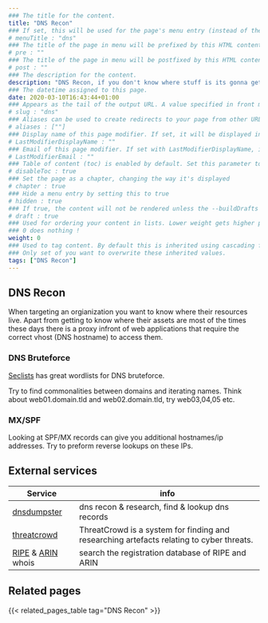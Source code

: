```yaml
---
### The title for the content.
title: "DNS Recon"
### If set, this will be used for the page's menu entry (instead of the `title` attribute)
# menuTitle : "dns"
### The title of the page in menu will be prefixed by this HTML content
# pre : ""
### The title of the page in menu will be postfixed by this HTML content
# post : ""
### The description for the content.
description: "DNS Recon, if you don't know where stuff is its gonna get hard to hack it."
### The datetime assigned to this page.
date: 2020-03-10T16:43:44+01:00
### Appears as the tail of the output URL. A value specified in front matter will override the segment of the URL based on the filename.
# slug : "dns"
### Aliases can be used to create redirects to your page from other URLs.
# aliases : [""]
### Display name of this page modifier. If set, it will be displayed in the footer.
# LastModifierDisplayName : ""
### Email of this page modifier. If set with LastModifierDisplayName, it will be displayed in the footer
# LastModifierEmail : ""
### Table of content (toc) is enabled by default. Set this parameter to true to disable it.
# disableToc : true
### Set the page as a chapter, changing the way it's displayed
# chapter : true
### Hide a menu entry by setting this to true
# hidden : true
### If true, the content will not be rendered unless the --buildDrafts flag is passed to the hugo command.
# draft : true
### Used for ordering your content in lists. Lower weight gets higher precedence. So content with lower weight will come first.
### 0 does nothing !
weight: 0
### Used to tag content. By default this is inherited using cascading from _index.md files
### Only set of you want to overwrite these inherited values.
tags: ["DNS Recon"]
---
```


## DNS Recon

When targeting an orgianization you want to know where their resources live. Apart from getting to know where their assets are most of the times these days there is a proxy infront of web applications that require the correct vhost (DNS hostname) to access them.

### DNS Bruteforce

[Seclists](https://github.com/danielmiessler/SecLists/tree/master/Discovery/DNS) has great wordlists for DNS bruteforce.

Try to find commonalities between domains and iterating names. Think about web01.domain.tld and web02.domain.tld, try web03,04,05 etc.

### MX/SPF

Looking at SPF/MX records can give you additional hostnames/ip addresses. Try to preform reverse lookups on these IPs.

## External services

| Service                                     | info                                                                                     |
| ------------------------------------------- | ---------------------------------------------------------------------------------------- |
| [dnsdumpster](https://dnsdumpster.com/)     | dns recon & research, find & lookup dns records                                          |
| [threatcrowd](https://www.threatcrowd.org/) | ThreatCrowd is a system for finding and researching artefacts relating to cyber threats. |
| [RIPE](https://apps.db.ripe.net/db-web-ui/query) & [ARIN](https://whois.arin.net/ui/) whois | search the registration database of RIPE and ARIN |

## Related pages

{{< related_pages_table tag="DNS Recon" >}}
